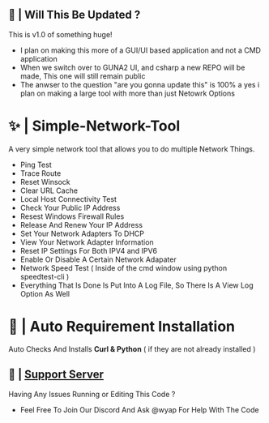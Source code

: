 ## 🐳 | Will This Be Updated ?

This is v1.0 of something huge!
- I plan on making this more of a GUI/UI based application and not a CMD application
- When we switch over to GUNA2 UI, and csharp a new REPO will be made, This one will still remain public
- The anwser to the question "are you gonna update this" is 100% a yes i plan on making a large tool with more than just Netowrk Options

# ✨ | Simple-Network-Tool
A very simple network tool that allows you to do multiple Network Things.

- Ping Test
- Trace Route
- Reset Winsock 
- Clear URL Cache
- Local Host Connectivity Test
- Check Your Public IP Address
- Resest Windows Firewall Rules
- Release And Renew Your IP Address
- Set Your Network Adapters To DHCP
- View Your Network Adapter Information
- Reset IP Settings For Both IPV4 and IPV6
- Enable Or Disable A Certain Network Adapater
- Network Speed Test ( Inside of the cmd window using python speedtest-cli ) 
- Everything That Is Done Is Put Into A Log File, So There Is A View Log Option As Well

# 🚧 | Auto Requirement Installation

Auto Checks And Installs **Curl & Python** ( if they are not already installed )

## 📝 | [Support Server](https://discord.gg/broken)

Having Any Issues Running or Editing This Code ?
- Feel Free To Join Our Discord And Ask @wyap For Help With The Code
